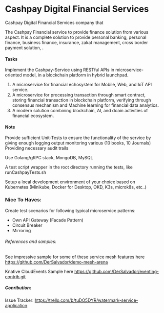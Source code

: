 # Cashpay Digital Financial Services

Cashpay Digital Financial Services company that 

The Cashpay Financial service to provide finance solution from various aspect. It is a complete solution to provide personal banking, personal finance, business finance, insurance, zakat management, cross border payment solution, .

#### Tasks
Implement the Cashpay-Service using RESTful APIs in microservice-oriented model, in a blockchain platform in hybrid launchpad.

1. A microservice for financial echosystem for Mobile, Web, and IoT API service.
2. A microservice for processing transaction through smart contract, storing financial transaction in blockchain platform, verifying through consensus mechanism and Machine learning for financial data analytics.
3. A modern solution combining blockchain, AI, and doain activities of financial ecosystem.

#### Note
Provide sufficient Unit-Tests to ensure the functionality of the service by giving enough logging output monitoring various (10 books, 10 Journals)
Providing necessary audit trails

Use Golang/gRPC stack, MongoDB, MySQL

A test script wrapper in the root directory running the tests, like runCashpayTests.sh

Setup a local development environment of your choice based on Kubernetes (Minikube, Docker for Desktop, OKD, K3s, microk8s, etc..)

### Nice To Haves:

Create test scenarios for following typical microservice patterns:
- Own API Gateway (Facade Pattern)
- Circuit Breaker
- Mirroring

###### References and samples:
See impressive sample for some of these service mesh features here
https://github.com/DerSalvador/demo-mesh-arena

Knative CloudEvents Sample here
https://github.com/DerSalvador/eventing-contrib.git

##### Conribution:
Issue Tracker: https://trello.com/b/tuDO5DYR/watermark-service-application
